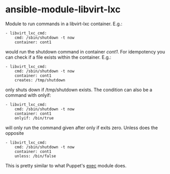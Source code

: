 ansible-module-libvirt-lxc
==========================

Module to run commands in a libvirt-lxc container. E.g.:

    - libvirt_lxc_cmd:
        cmd: /sbin/shutdown -t now
        container: cont1

would run the shutdown command in container *cont1*. For idempotency you can
check if a file exists within the container. E.g.:

    - libvirt_lxc_cmd:
        cmd: /sbin/shutdown -t now
        container: cont1
        creates: /tmp/shutdown

only shuts down if /tmp/shutdown exists. The condition can also be a command
with onlyif:

    - libvirt_lxc_cmd:
        cmd: /sbin/shutdown -t now
        container: cont1
        onlyif: /bin/true

will only run the command given after only if exits zero. Unless does the
opposite

    - libvirt_lxc_cmd:
        cmd: /sbin/shutdown -t now
        container: cont1
        unless: /bin/false

This is pretty similar to what Puppet's [exec][] module does.


[exec]: https://docs.puppet.com/puppet/latest/reference/types/exec.html#exec-attributes
